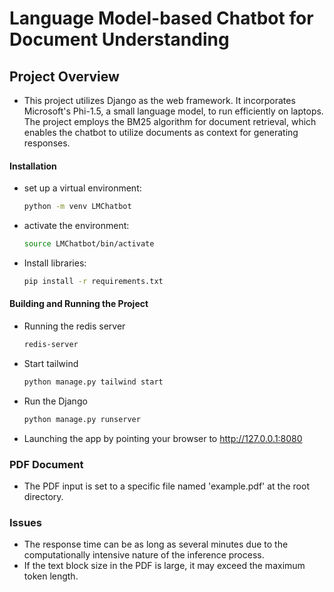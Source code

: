 # Language Model-based Chatbot for Document Understanding

## Project Overview
- This project utilizes Django as the web framework. It incorporates Microsoft's Phi-1.5, a small language model, to run efficiently on laptops. The project employs the BM25 algorithm for document retrieval, which enables the chatbot to utilize documents as context for generating responses.

#### Installation
- set up a virtual environment:
  ```bash
  python -m venv LMChatbot
- activate the environment:
  ```bash
  source LMChatbot/bin/activate
- Install libraries:
  ```bash
  pip install -r requirements.txt

#### Building and Running the Project

- Running the redis server
  ```bash
  redis-server
- Start tailwind
  ```bash
  python manage.py tailwind start
- Run the Django
  ```bash
  python manage.py runserver
- Launching the app by pointing your browser to http://127.0.0.1:8080


### PDF Document 
- The PDF input is set to a specific file named 'example.pdf' at the root directory.

### Issues
- The response time can be as long as several minutes due to the computationally intensive nature of the inference process.
- If the text block size in the PDF is large, it may exceed the maximum token length.